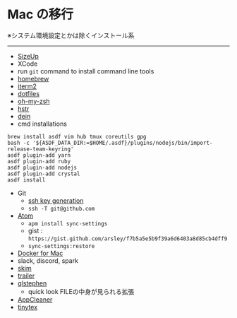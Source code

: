 # Mac の移行

※システム環境設定とかは除くインストール系

---

- [SizeUp](http://www.irradiatedsoftware.com/sizeup/)
- XCode
- run `git` command to install command line tools
- [homebrew](https://brew.sh/index_ja)
- [iterm2](https://www.iterm2.com/)
- [dotfiles](https://github.com/arsley/dotfiles)
- [oh-my-zsh](https://sourabhbajaj.com/mac-setup/iTerm/zsh.html)
- [hstr](https://github.com/dvorka/hstr)
- [dein](https://github.com/Shougo/dein.vim)
- cmd installations

```
brew install asdf vim hub tmux coreutils gpg
bash -c '${ASDF_DATA_DIR:=$HOME/.asdf}/plugins/nodejs/bin/import-release-team-keyring'
asdf plugin-add yarn
asdf plugin-add ruby
asdf plugin-add nodejs
asdf plugin-add crystal
asdf install
```

- Git
  - [ssh key generation](https://docs.github.com/en/free-pro-team@latest/github/authenticating-to-github/generating-a-new-ssh-key-and-adding-it-to-the-ssh-agent)
  - `ssh -T git@github.com`
- [Atom](https://atom.io/)
  - `apm install sync-settings`
  - gist : `https://gist.github.com/arsley/f7b5a5e5b9f39a6d6403a8d85cb4dff9`
  - `sync-settings:restore`
- [Docker for Mac](https://hub.docker.com/editions/community/docker-ce-desktop-mac)
- slack, discord, spark
- [skim](https://skim-app.sourceforge.io/)
- [trailer](http://ptsochantaris.github.io/trailer/)
- [qlstephen](https://github.com/whomwah/qlstephen)
  - quick look FILEの中身が見られる拡張
- [AppCleaner](https://freemacsoft.net/appcleaner/)
- [tinytex](https://yihui.name/tinytex/)

